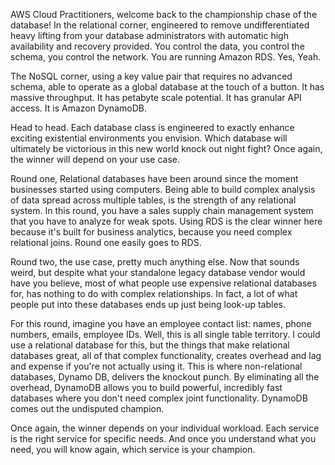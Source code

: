 AWS Cloud Practitioners, welcome back to the championship chase of the database! In the relational corner, engineered to remove undifferentiated heavy lifting from your database administrators with automatic high availability and recovery provided. You control the data, you control the schema, you control the network. You are running Amazon RDS. Yes, Yeah. 

The NoSQL corner, using a key value pair that requires no advanced schema, able to operate as a global database at the touch of a button. It has massive throughput. It has petabyte scale potential. It has granular API access. It is Amazon DynamoDB. 

Head to head. Each database class is engineered to exactly enhance exciting existential environments you envision. Which database will ultimately be victorious in this new world knock out night fight? Once again, the winner will depend on your use case. 

Round one, Relational databases have been around since the moment businesses started using computers. Being able to build complex analysis of data spread across multiple tables, is the strength of any relational system. In this round, you have a sales supply chain management system that you have to analyze for weak spots. Using RDS is the clear winner here because it's built for business analytics, because you need complex relational joins. Round one easily goes to RDS. 

Round two, the use case, pretty much anything else. Now that sounds weird, but despite what your standalone legacy database vendor would have you believe, most of what people use expensive relational databases for, has nothing to do with complex relationships. In fact, a lot of what people put into these databases ends up just being look-up tables. 

For this round, imagine you have an employee contact list: names, phone numbers, emails, employee IDs. Well, this is all single table territory. I could use a relational database for this, but the things that make relational databases great, all of that complex functionality, creates overhead and lag and expense if you're not actually using it. This is where non-relational databases, Dynamo DB, delivers the knockout punch. By eliminating all the overhead, DynamoDB allows you to build powerful, incredibly fast databases where you don't need complex joint functionality. DynamoDB comes out the undisputed champion. 

Once again, the winner depends on your individual workload. Each service is the right service for specific needs. And once you understand what you need, you will know again, which service is your champion.